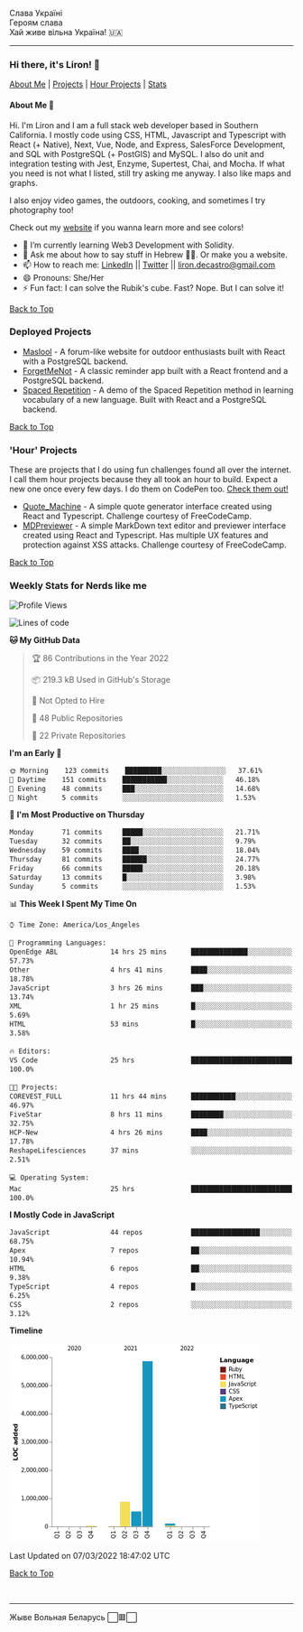 Слава Україні <br />
Героям слава <br />
Хай живе вільна Україна! 🇺🇦 <br />

---
### Hi there, it's Liron! 👋
[About Me](#about) | [Projects](#projects) | [Hour Projects](#hourlies) | [Stats](#stats)

#### About Me 👧 <a name="about"></a>


Hi. I'm Liron and I am a full stack web developer based in Southern California. I mostly code using CSS, HTML, Javascript and Typescript with React (+ Native), Next, Vue, Node, and Express, SalesForce Development, and SQL with PostgreSQL (+ PostGIS) and MySQL. I also do unit and integration testing with Jest, Enzyme, Supertest, Chai, and Mocha. If what you need is not what I listed, still try asking me anyway. I also like maps and graphs. 

I also enjoy video games, the outdoors, cooking, and sometimes I try photography too!

Check out my [website](https://www.lirondc.com) if you wanna learn more and see colors! 


- 🌱 I’m currently learning Web3 Development with Solidity.
- 💬 Ask me about how to say stuff in Hebrew 🤌🏼. Or make you a website.
- 📫 How to reach me: [LinkedIn](https://www.linkedin.com/in/liron-de-castro/) || [Twitter](https://twitter.com/lirondecastro) || [liron.decastro@gmail.com](mailto:liron.decastro@gmail.com) 
- 😄 Pronouns: She/Her
- ⚡ Fun fact: I can solve the Rubik's cube. Fast? Nope. But I can solve it! 

[Back to Top](#about)

### Deployed Projects <a name="projects"></a>

- [Maslool](https://maslool.lirondc.com) - A forum-like website for outdoor enthusiasts built with React with a PostgreSQL backend. 
- [ForgetMeNot](https://forgetmenot.lirondc.com) - A classic reminder app built with a React frontend and a PostgreSQL backend.
- [Spaced Repetition](https://spacedrep.lirondc.com) - A demo of the Spaced Repetition method in learning vocabulary of a new language. Built with React and a PostgreSQL backend.

[Back to Top](#about)

### 'Hour' Projects <a name="hourlies"></a>
These are projects that I do using fun challenges found all over the internet. I call them hour projects because they all took an hour to build. Expect a new one once every few days. I do them on CodePen too. [Check them out!](https://codepen.io/lirondco)

- [Quote_Machine](https://quote-machine.lirondc.com/) - A simple quote generator interface created using React and Typescript. Challenge courtesy of FreeCodeCamp.
- [MDPreviewer](https://mdpreviewer.lirondc.com/) - A simple MarkDown text editor and previewer interface created using React and Typescript. Has multiple UX features and protection against XSS attacks. Challenge courtesy of FreeCodeCamp.

[Back to Top](#about)


### Weekly Stats for Nerds like me <a name="stats"></a>

<!--START_SECTION:waka-->
![Profile Views](http://img.shields.io/badge/Profile%20Views-2-blue)

![Lines of code](https://img.shields.io/badge/From%20Hello%20World%20I%27ve%20Written-7%20Million%20lines%20of%20code-blue)

**🐱 My GitHub Data** 

> 🏆 86 Contributions in the Year 2022
 > 
> 📦 219.3 kB Used in GitHub's Storage 
 > 
> 🚫 Not Opted to Hire
 > 
> 📜 48 Public Repositories 
 > 
> 🔑 22 Private Repositories  
 > 
**I'm an Early 🐤** 

```text
🌞 Morning    123 commits    █████████░░░░░░░░░░░░░░░░   37.61% 
🌆 Daytime    151 commits    ███████████░░░░░░░░░░░░░░   46.18% 
🌃 Evening    48 commits     ███░░░░░░░░░░░░░░░░░░░░░░   14.68% 
🌙 Night      5 commits      ░░░░░░░░░░░░░░░░░░░░░░░░░   1.53%

```
📅 **I'm Most Productive on Thursday** 

```text
Monday       71 commits     █████░░░░░░░░░░░░░░░░░░░░   21.71% 
Tuesday      32 commits     ██░░░░░░░░░░░░░░░░░░░░░░░   9.79% 
Wednesday    59 commits     ████░░░░░░░░░░░░░░░░░░░░░   18.04% 
Thursday     81 commits     ██████░░░░░░░░░░░░░░░░░░░   24.77% 
Friday       66 commits     █████░░░░░░░░░░░░░░░░░░░░   20.18% 
Saturday     13 commits     █░░░░░░░░░░░░░░░░░░░░░░░░   3.98% 
Sunday       5 commits      ░░░░░░░░░░░░░░░░░░░░░░░░░   1.53%

```


📊 **This Week I Spent My Time On** 

```text
⌚︎ Time Zone: America/Los_Angeles

💬 Programming Languages: 
OpenEdge ABL             14 hrs 25 mins      ██████████████░░░░░░░░░░░   57.73% 
Other                    4 hrs 41 mins       ████░░░░░░░░░░░░░░░░░░░░░   18.78% 
JavaScript               3 hrs 26 mins       ███░░░░░░░░░░░░░░░░░░░░░░   13.74% 
XML                      1 hr 25 mins        █░░░░░░░░░░░░░░░░░░░░░░░░   5.69% 
HTML                     53 mins             █░░░░░░░░░░░░░░░░░░░░░░░░   3.58%

🔥 Editors: 
VS Code                  25 hrs              █████████████████████████   100.0%

🐱‍💻 Projects: 
COREVEST_FULL            11 hrs 44 mins      ███████████░░░░░░░░░░░░░░   46.97% 
FiveStar                 8 hrs 11 mins       ████████░░░░░░░░░░░░░░░░░   32.75% 
HCP-New                  4 hrs 26 mins       ████░░░░░░░░░░░░░░░░░░░░░   17.78% 
ReshapeLifesciences      37 mins             ░░░░░░░░░░░░░░░░░░░░░░░░░   2.51%

💻 Operating System: 
Mac                      25 hrs              █████████████████████████   100.0%

```

**I Mostly Code in JavaScript** 

```text
JavaScript               44 repos            █████████████████░░░░░░░░   68.75% 
Apex                     7 repos             ██░░░░░░░░░░░░░░░░░░░░░░░   10.94% 
HTML                     6 repos             ██░░░░░░░░░░░░░░░░░░░░░░░   9.38% 
TypeScript               4 repos             █░░░░░░░░░░░░░░░░░░░░░░░░   6.25% 
CSS                      2 repos             ░░░░░░░░░░░░░░░░░░░░░░░░░   3.12%

```


**Timeline**

![Chart not found](https://raw.githubusercontent.com/lirondco/lirondco/main/charts/bar_graph.png) 


 Last Updated on 07/03/2022 18:47:02 UTC
<!--END_SECTION:waka-->

[Back to Top](#about)

<br />

---

Жыве Вольная Беларусь ⬜️🟥⬜️
